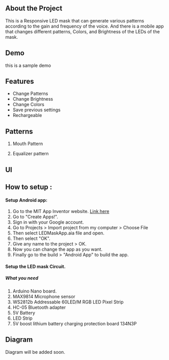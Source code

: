 ## About the Project

This is a Responsive LED mask that can generate various patterns according to the gain and frequency of the voice. And there is a mobile app that changes different patterns, Colors, and Brightness of the LEDs of the mask.

## Demo

this is a sample demo

## Features

- Change Patterns
- Change Brightness
- Change Colors
- Save previous settings
- Rechargeable

## Patterns

1. Mouth Pattern

2.  Equalizer pattern

## UI



## How to setup :

#### Setup Android app:
1. Go to the MIT App Inventor website. [Link here](https://appinventor.mit.edu/)
2. Go to "Create Apps!".
3. Sign in with your Google account.
4. Go to Projects > Import project from my computer > Choose File 
5. Then select LEDMaskApp.aia file and open.
6. Then select "OK".
7. Give any name to the project > OK.
8.  Now you can change the app as you want.
9. Finally go to the build > "Android App"  to build the app.

#### Setup the LED mask Circuit.

##### What you need
1. Arduino Nano board.
2. MAX9814 Microphone sensor
3. WS2812b Addressable 60LED/M RGB LED Pixel Strip
4. HC-05 Bluetooth adapter
5. 5V Battery
6. LED Strip
7. 5V boost lithium battery charging protection board 134N3P

## Diagram

Diagram will be added soon.
